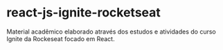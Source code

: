 # react-js-ignite-rocketseat
 Material acadêmico elaborado através dos estudos e atividades do curso Ignite da Rockeseat focado em React.
